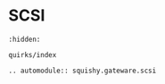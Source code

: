 # SCSI

```{toctree}
:hidden:

quirks/index
```

```{eval-rst}
.. automodule:: squishy.gateware.scsi

```

